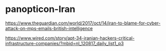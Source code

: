 # panopticon-Iran

https://www.theguardian.com/world/2017/oct/14/iran-to-blame-for-cyber-attack-on-mps-emails-british-intelligence

https://www.wired.com/story/apt-34-iranian-hackers-critical-infrastructure-companies/?mbid=nl_120817_daily_list1_p3
